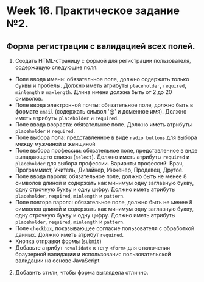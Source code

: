 # Week 16. Практическое задание №2.

## Форма регистрации с валидацией всех полей.

1. Создать HTML-страницу с формой для регистрации пользователя, содержащую следующие поля:

- Поле ввода имени: обязательное поле, должно содержать только буквы и пробелы. Должно иметь атрибуты `placeholder`, `required`, `minlength` и `maxlength`. Длина имени должна быть от 2 до 20 символов.
- Поле ввода электронной почты: обязательное поле, должно быть в формате `email` (содержать символ '@' и доменное имя). Должно иметь атрибуты `placeholder` и `required`.
- Поле ввода возраста: обязательное поле. Должно иметь атрибуты `placeholder` и `required`.
- Поле выбора пола: представленное в виде `radio buttons` для выбора между мужчиной и женщиной
- Поле выбора профессии: обязательное поле, представленное в виде выпадающего списка (`select`). Должно иметь атрибуты `required` и `placeholder` для выбора профессии. Варианты профессий: Врач, Программист, Учитель, Дизайнер, Инженер, Продавец, Другое.
- Поле ввода пароля: обязательное поле, должно быть не менее 8 символов длиной и содержать как минимум одну заглавную букву, одну строчную букву и одну цифру. Должно иметь атрибуты `placeholder`, `required`, `minlength` и `pattern`.
- Поле повтора пароля: обязательное поле, должно быть не менее 8 символов длиной и содержать как минимум одну заглавную букву, одну строчную букву и одну цифру. Должно иметь атрибуты `placeholder`, `required`, `minlength` и `pattern`.
- Поле `checkbox`, показывающее согласие пользователя с обработкой данных. Должно иметь атрибут `required`.
- Кнопка отправки формы (`submit`)
- Добавьте атрибут `novalidate` к тегу `<form>` для отключения браузерной валидации и использования пользовательской валидации на основе JavaScript

2. Добавить стили, чтобы форма выглядела отлично.
